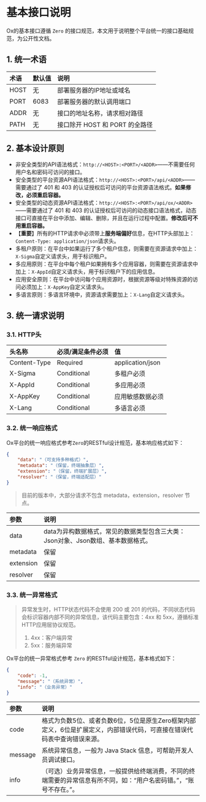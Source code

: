 # 基本接口说明

Ox的基本接口遵循 `Zero` 的接口规范，本文用于说明整个平台统一的接口基础规范，为公开性文档。

## 1. 统一术语

| 术语 | 默认值 | 说明 |
| :--- | :--- | :--- |
| HOST | 无 | 部署服务器的IP地址或域名 |
| PORT | 6083 | 部署服务器的默认调用端口 |
| ADDR | 无 | 接口的地址名称，请求相对路径 |
| PATH | 无 | 接口除开 HOST 和 PORT 的全路径 |

## 2. 基本设计原则

* 非安全类型的API语法格式：`http://<HOST>:<PORT>/<ADDR>`——不需要任何用户名和密码可访问的接口。
* 安全类型的平台资源API语法格式：`http://<HOST>:<PORT>/api/<ADDR>`——需要通过了 401 和 403 的认证授权后可访问的平台资源语法格式。**如果修改，必须重启容器。**
* 安全类型的动态资源API语法格式：`http://<HOST>:<PORT>/api/ox/<ADDR>`——需要通过了 401 和 403 的认证授权后可访问的动态接口语法格式，动态接口可直接在平台中添加、编辑、删除，并且在运行过程中配置。**修改后可不用重启容器。**
* 【**重要**】所有的HTTP请求中必须带上**服务端偏好**信息，在HTTP头部加上：`Content-Type: application/json`请求头。
* 多租户原则：在平台中如果运行了多个租户信息，则需要在资源请求中加上：`X-Sigma`自定义请求头，用于标识租户。
* 多应用原则：在平台中每个租户如果拥有多个应用容器，则需要在资源请求中加上：`X-AppId`自定义请求头，用于标识租户下的应用信息。
* 应用安全原则：在平台中访问每个应用资源时，根据资源等级对特殊资源的访问必须加上：`X-AppKey`自定义请求头。
* 多语言原则：多语言环境中，资源请求需要加上：`X-Lang`自定义请求头。

## 3. 统一请求说明

### 3.1. HTTP头

| 头名称 | 必须/满足条件必须 | 值 |
| :--- | :--- | :--- |
| Content-Type | Required | application/json |
| X-Sigma | Conditional | 多租户必须 |
| X-AppId | Conditional | 多应用必须 |
| X-AppKey | Conditional | 应用敏感数据必须 |
| X-Lang | Conditional | 多语言必须 |

### 3.2. 统一响应格式

Ox平台的统一响应格式参考`Zero`的RESTful设计规范，基本响应格式如下：

```json
{
    "data": "（可支持多种格式）",
    "metadata": "（保留，终端抽象层）",
    "extension": "（保留，终端扩展层）",
    "resolver": "（保留，终端适配层）"
}
```

> 目前的版本中，大部分请求不包含 metadata，extension，resolver 节点。

| 参数 | 说明 |
| :--- | :--- |
| data | data为异构数据格式，常见的数据类型包含三大类：Json对象、Json数组、基本数据格式。 |
| metadata | 保留 |
| extension | 保留 |
| resolver | 保留 |

### 3.3. 统一异常格式

> 异常发生时，HTTP状态代码不会使用 200 或 201 的代码，不同状态代码会标识容器内部不同的异常信息，该代码主要包含：4xx 和 5xx，遵循标准HTTP应用层协议规范。
>
> 1. 4xx：客户端异常
> 2. 5xx：服务端异常

Ox平台的统一异常格式参考 `Zero` 的RESTful设计规范，基本格式如下：

```json
{
    "code": -1,
    "message": "（系统异常）",
    "info": "（业务异常）"
}
```

| 参数 | 说明 |
| :--- | :--- |
| code | 格式为负数5位、或者负数6位，5位是原生Zero框架内部定义，6位是扩展定义，内部错误代码，可直接在错误代码表中查询错误来源。 |
| message | 系统异常信息，一般为 Java Stack 信息，可帮助开发人员调试接口。 |
| info | （可选）业务异常信息，一般提供给终端消费，不同的终端需要的异常信息有所不同，如：“用户名密码错。”，“账号不存在。”。 |




